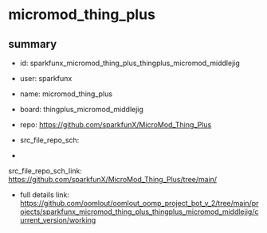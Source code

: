 # micromod_thing_plus
 
## summary 
* id: sparkfunx_micromod_thing_plus_thingplus_micromod_middlejig
* user: sparkfunx
* name: micromod_thing_plus
* board: thingplus_micromod_middlejig
* repo: https://github.com/sparkfunX/MicroMod_Thing_Plus



* src_file_repo_sch: 
*
 src_file_repo_sch_link: https://github.com/sparkfunX/MicroMod_Thing_Plus/tree/main/
* full details link: https://github.com/oomlout/oomlout_oomp_project_bot_v_2/tree/main/projects/sparkfunx_micromod_thing_plus_thingplus_micromod_middlejig/current_version/working  






